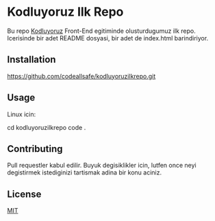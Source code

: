 # Kodluyoruz Ilk Repo

Bu repo [Kodluyoruz](https://www.kodluyoruz.org) Front-End egitiminde olusturdugumuz ilk repo. Icerisinde bir adet README dosyasi, bir adet de index.html barindiriyor.


## Installation

https://github.com/codeallsafe/kodluyoruzilkrepo.git


## Usage
Linux icin:

cd kodluyoruzilkrepo
code .

## Contributing

Pull requestler kabul edilir. Buyuk degisiklikler icin, lutfen once neyi degistirmek istediginizi tartismak adina bir konu aciniz.

## License

[MIT](https://choosealicense.com/licences/mit/)